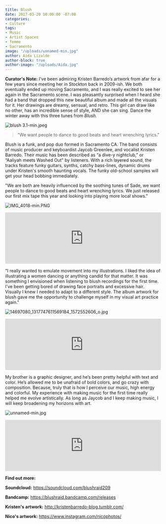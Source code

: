 ```yaml
---
title: Blush
date: 2017-03-20 10:00:00 -07:00
categories:
- Culture
tags:
- Music
- Artist Spaces
- femme
- Sacramento
image: "/uploads/unnamed-min.jpg"
author: Aida Lizalde
author-block: true
author-image: "/uploads/Aida.jpg"
---
```


**Curator's Note:** I’ve been admiring Kristen Barredo’s artwork from afar for a few years since meeting her in Stockton back in 2009-ish. We both eventually ended up moving Sacramento, and I was really excited to see her again in the Sacramento scene. I was pleasantly surprised when I heard she had a band that dropped this new beautiful album and made all the visuals for it. Her drawings are dreamy, sensual, and retro. This girl can draw like no other, has an incredible sense of style, AND she can sing. Dance the winter away with this three tunes from *Blush.*   

![blush 3.1-min.jpeg](/uploads/blush%203.1-min.jpeg)

>"We want people to dance to good beats and heart wrenching lyrics."

Blush is a funk, and pop duo formed in Sacramento CA. The band consists of music producer and keyboardist Jaycob Greenlee, and vocalist Kristen Barredo. Their music has been described as “a dive-y nightclub," or “Aaliyah meets Washed Out" by listeners. With a rich layered sound, the tracks feature funky guitars, synths, catchy bass-lines, dynamic drums under Kristen's smooth haunting vocals. The funky old-school samples will get your head bobbing immediately.

"We are both are heavily influenced by the soothing tunes of Sade, we want people to dance to good beats and heart wrenching lyrics. We just released our first mix tape this year and looking into playing more local shows."

![IMG_4018-min.PNG](/uploads/IMG_4018-min.PNG)

<iframe width="100%" height="166" scrolling="no" frameborder="no" src="https://w.soundcloud.com/player/?url=https%3A//api.soundcloud.com/tracks/305014707&amp;color=ff5500&amp;auto_play=false&amp;hide_related=false&amp;show_comments=true&amp;show_user=true&amp;show_reposts=false"></iframe>

"I really wanted to emulate movement into my illustrations.  I liked the idea of illustrating a women dancing or anything candid for that matter. It was something I envisioned when listening to blush recordings for the first time. I've been getting bored of drawing face portraits and excessive hair. Visually I knew I needed to adapt to a different style. The album artwork for blush gave me the opportunity to challenge myself in my visual art practice again."

![14697080_1317747611569184_1572552606_o.jpg](/uploads/14697080_1317747611569184_1572552606_o.jpg)

<iframe width="100%" height="166" scrolling="no" frameborder="no" src="https://w.soundcloud.com/player/?url=https%3A//api.soundcloud.com/tracks/305014293&amp;color=ff5500&amp;auto_play=false&amp;hide_related=false&amp;show_comments=true&amp;show_user=true&amp;show_reposts=false"></iframe>

My brother is a graphic designer, and he’s been pretty helpful with text and color. He’s allowed me to be unafraid of bold colors, and go crazy with composition. Because, truly that is how I perceive our music,  high energy and colorful. My experience with making music for the first time really helped me evolve artistically. As long as Jaycob and I keep making music, I will keep broadening my horizons with art.

![unnamed-min.jpg](/uploads/unnamed-min.jpg)
 
<iframe width="100%" height="166" scrolling="no" frameborder="no" src="https://w.soundcloud.com/player/?url=https%3A//api.soundcloud.com/tracks/305014880&amp;color=ff5500&amp;auto_play=false&amp;hide_related=false&amp;show_comments=true&amp;show_user=true&amp;show_reposts=false"></iframe>

**Find out more:**

**Soundcloud:** https://soundcloud.com/blushraid209

**Bandcamp:** https://blushraid.bandcamp.com/releases

**Kristen's artwork:** http://kristenbarredo-blog.tumblr.com/

**Nico's artwork:** https://www.instagram.com/nicophotos/